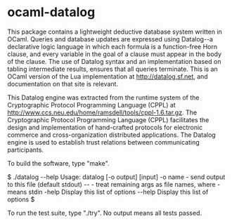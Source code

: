 ocaml-datalog
=============

This package contains a lightweight deductive database system written
in OCaml.  Queries and database updates are expressed using Datalog--a
declarative logic language in which each formula is a function-free
Horn clause, and every variable in the goal of a clause must appear in
the body of the clause.  The use of Datalog syntax and an
implementation based on tabling intermediate results, ensures that all
queries terminate.  This is an OCaml version of the Lua implementation
at <http://datalog.sf.net>, and documentation on that site is
relevant.

This Datalog engine was extracted from the runtime system of the
Cryptographic Protocol Programming Language (CPPL) at
<http://www.ccs.neu.edu/home/ramsdell/tools/cppl-1.6.tar.gz>.  The
Cryptographic Protocol Programming Language (CPPL) facilitates the
design and implementation of hand-crafted protocols for electronic
commerce and cross-organization distributed applications.  The Datalog
engine is used to establish trust relations between communicating
participants.

To build the software, type "make".

$ ./datalog --help
Usage: datalog  [-o output] [input]
  -o name - send output to this file (default stdout)
  --      - treat remaining args as file names, where - means stdin
  -help  Display this list of options
  --help  Display this list of options
$

To run the test suite, type "./try".  No output means all tests passed.
